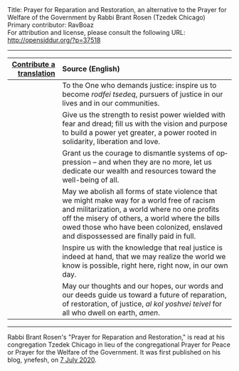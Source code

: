 <html>
<head></head>
<body>
Title: Prayer for Reparation and Restoration, an alternative to the Prayer for Welfare of the Government by Rabbi Brant Rosen (Tzedek Chicago)<br />
Primary contributor: RavBoaz<br />
For attribution and license, please consult the following URL: <a href="http://opensiddur.org/?p=37518">http://opensiddur.org/?p=37518</a>
<p />
<hr />

<table style="margin-left: auto;margin-right: auto;" class="draggable">
<thead><tr><th id="x" style="text-align: right;"><a href="/contribute/upload">Contribute a translation</a></th><th style="text-align: left;">Source (English)</th></tr></thead>
<tbody>
<tr><td style="vertical-align:top;">
<div class="liturgy" lang="he">

</span></div></td>
 
<td style="vertical-align:top;">
<div class="english" lang="en">
To the One who demands justice:
inspire us to become <em>rodfei tsedeq</em>,
pursuers of justice
in our lives and in our communities.
</div></td></tr>


<tr><td style="vertical-align:top;">
<div class="liturgy" lang="he">

</span></div></td>

<td style="vertical-align:top;">
<div class="english" lang="en">
Give us the strength to resist power
wielded with fear and dread;
fill us with the vision and purpose
to build a power yet greater,
a power rooted in solidarity,
liberation and love.
</div></td></tr>


<tr><td style="vertical-align:top;">
<div class="liturgy" lang="he">

</span></div></td>

<td style="vertical-align:top;">
<div class="english" lang="en">
Grant us the courage to dismantle
systems of oppression –
and when they are no more,
let us dedicate our wealth and resources
toward the well-being of all.
</div></td></tr>


<tr><td style="vertical-align:top;">
<div class="liturgy" lang="he">

</span></div></td>

<td style="vertical-align:top;">
<div class="english" lang="en">
May we abolish all forms of state violence
that we might make way for a world
free of racism and militarization,
a world where no one profits
off the misery of others,
a world where the bills owed those who have been
colonized, enslaved and dispossessed
are finally paid in full.
</div></td></tr>


<tr><td style="vertical-align:top;">
<div class="liturgy" lang="he">

</span></div></td>

<td style="vertical-align:top;">
<div class="english" lang="en">
Inspire us with the knowledge
that real justice is indeed at hand,
that we may realize
the world we know is possible,
right here, right now,
in our own day.
</div></td></tr>


<tr><td style="vertical-align:top;">
<div class="liturgy" lang="he">

</span></div></td>

<td style="vertical-align:top;">
<div class="english" lang="en">
May our thoughts and our hopes,
our words and our deeds
guide us toward a future of reparation,
of restoration, of justice,
<em>al kol yoshvei teivel</em>
for all who dwell on earth,
<em>amen</em>.
</div></td></tr>
</tbody></table>

<hr />

Rabbi Brant Rosen's "Prayer for Reparation and Restoration," is read at his congregation Tzedek Chicago in lieu of the congregational Prayer for Peace or Prayer for the Welfare of the Government. It was first published on his blog, ynefesh, on <a href="https://ynefesh.com/2020/07/07/a-prayer-for-reparation-and-restoration/">7 July 2020</a>.




&nbsp;
</body>
</html>